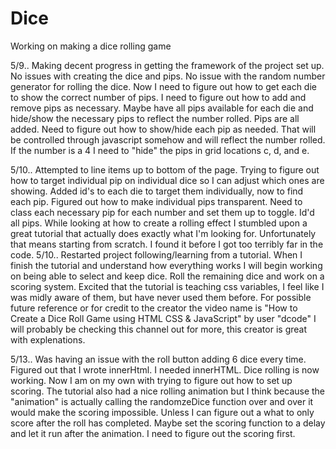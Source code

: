 # Dice
Working on making a dice rolling game

5/9.. Making decent progress in getting the framework of the project set up. No issues with creating the dice and pips. No issue with the random number generator for rolling the dice. Now I need to figure out how to get each die to show the correct number of pips. I need to figure out how to add and remove pips as necessary. Maybe have all pips available for each die and hide/show the necessary pips to reflect the number rolled. 
    Pips are all added. Need to figure out how to show/hide each pip as needed. That will be controlled through javascript somehow and will reflect the number rolled. If the number is a 4 I need to "hide" the pips in grid locations c, d, and e. 

5/10.. Attempted to line items up to bottom of the page. Trying to figure out how to target individual pip on individual dice so I can adjust which ones are showing. Added id's to each die to target them individually, now to find each pip. Figured out how to make individual pips transparent. Need to class each necessary pip for each number and set them up to toggle.
    Id'd all pips.
    While looking at how to create a rolling effect I stumbled upon a great tutorial that actually does exactly what I'm looking for. Unfortunately that means starting from scratch. I found it before I got too terribly far in the code. 
5/10.. Restarted project following/learning from a tutorial. When I finish the tutorial and understand how everything works I will begin working on being able to select and keep dice. Roll the remaining dice and work on a scoring system.
    Excited that the tutorial is teaching css variables, I feel like I was midly aware of them, but have never used them before. For possible future reference or for credit to the creator the video name is "How to Create a Dice Roll Game using HTML CSS & JavaScript" by user "dcode" I will probably be checking this channel out for more, this creator is great with explenations.

5/13.. Was having an issue with the roll button adding 6 dice every time. Figured out that I wrote innerHtml. I needed innerHTML. Dice rolling is now working. Now I am on my own with trying to figure out how to set up scoring. The tutorial also had a nice rolling animation but I think because the "animation" is actually calling the randomzeDice function over and over it would make the scoring impossible. Unless I can figure out a what to only score after the roll has completed. Maybe set the scoring function to a delay and let it run after the animation. I need to figure out the scoring first.